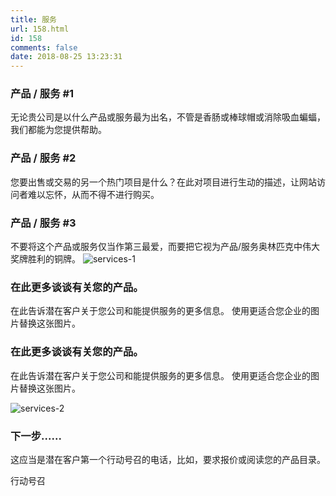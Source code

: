 ```yaml
---
title: 服务
url: 158.html
id: 158
comments: false
date: 2018-08-25 13:23:31
---
```


### 产品 / 服务 #1

无论贵公司是以什么产品或服务最为出名，不管是香肠或棒球帽或消除吸血蝙蝠，我们都能为您提供帮助。

### 产品 / 服务 #2

您要出售或交易的另一个热门项目是什么？在此对项目进行生动的描述，让网站访问者难以忘怀，从而不得不进行购买。

### 产品 / 服务 #3

不要将这个产品或服务仅当作第三最爱，而要把它视为产品/服务奥林匹克中伟大奖牌胜利的铜牌。 ![services-1](http://www.binkatherine.com/wordpress/wp-content/uploads/2017/04/services-1.jpg)

### 在此更多谈谈有关您的产品。

在此告诉潜在客户关于您公司和能提供服务的更多信息。 使用更适合您企业的图片替换这张图片。

### 在此更多谈谈有关您的产品。

在此告诉潜在客户关于您公司和能提供服务的更多信息。 使用更适合您企业的图片替换这张图片。

![services-2](http://www.binkatherine.com/wordpress/wp-content/uploads/2017/04/services-2.jpg)

### 下一步......

这应当是潜在客户第一个行动号召的电话，比如，要求报价或阅读您的产品目录。

行动号召